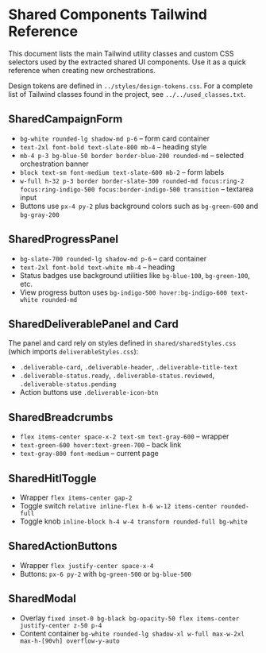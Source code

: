 # Shared Components Tailwind Reference

This document lists the main Tailwind utility classes and custom CSS selectors used by the extracted shared UI components. Use it as a quick reference when creating new orchestrations.

Design tokens are defined in `../styles/design-tokens.css`. For a complete list of Tailwind classes found in the project, see `../../used_classes.txt`.

## SharedCampaignForm
- `bg-white rounded-lg shadow-md p-6` – form card container
- `text-2xl font-bold text-slate-800 mb-4` – heading style
- `mb-4 p-3 bg-blue-50 border border-blue-200 rounded-md` – selected orchestration banner
- `block text-sm font-medium text-slate-600 mb-2` – form labels
- `w-full h-32 p-3 border border-slate-300 rounded-md focus:ring-2 focus:ring-indigo-500 focus:border-indigo-500 transition` – textarea input
- Buttons use `px-4 py-2` plus background colors such as `bg-green-600` and `bg-gray-200`

## SharedProgressPanel
- `bg-slate-700 rounded-lg shadow-md p-6` – card container
- `text-2xl font-bold text-white mb-4` – heading
- Status badges use background utilities like `bg-blue-100`, `bg-green-100`, etc.
- View progress button uses `bg-indigo-500 hover:bg-indigo-600 text-white rounded-md`

## SharedDeliverablePanel and Card
The panel and card rely on styles defined in `shared/sharedStyles.css` (which imports `deliverableStyles.css`):
- `.deliverable-card`, `.deliverable-header`, `.deliverable-title-text`
- `.deliverable-status.ready`, `.deliverable-status.reviewed`, `.deliverable-status.pending`
- Action buttons use `.deliverable-icon-btn`

## SharedBreadcrumbs
- `flex items-center space-x-2 text-sm text-gray-600` – wrapper
- `text-green-600 hover:text-green-700` – back link
- `text-gray-800 font-medium` – current page

## SharedHitlToggle
- Wrapper `flex items-center gap-2`
- Toggle switch `relative inline-flex h-6 w-12 items-center rounded-full`
- Toggle knob `inline-block h-4 w-4 transform rounded-full bg-white`

## SharedActionButtons
- Wrapper `flex justify-center space-x-4`
- Buttons: `px-6 py-2` with `bg-green-500` or `bg-blue-500`

## SharedModal
- Overlay `fixed inset-0 bg-black bg-opacity-50 flex items-center justify-center z-50 p-4`
- Content container `bg-white rounded-lg shadow-xl w-full max-w-2xl max-h-[90vh] overflow-y-auto`
